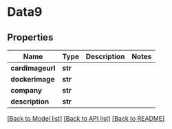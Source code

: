 # Data9

## Properties
Name | Type | Description | Notes
------------ | ------------- | ------------- | -------------
**cardimageurl** | **str** |  | 
**dockerimage** | **str** |  | 
**company** | **str** |  | 
**description** | **str** |  | 

[[Back to Model list]](../README.md#documentation-for-models) [[Back to API list]](../README.md#documentation-for-api-endpoints) [[Back to README]](../README.md)


